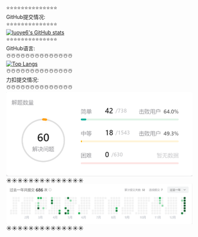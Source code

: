 

<!--
**luoye6/luoye6** is a ✨ _special_ ✨ repository because its `README.md` (this file) appears on your GitHub profile.

Here are some ideas to get you started:

- 🔭 I’m currently working on ...
- 🌱 I’m currently learning ...
- 👯 I’m looking to collaborate on ...
- 🤔 I’m looking for help with ...
- 💬 Ask me about ...
- 📫 How to reach me: ...
- 😄 Pronouns: ...
- ⚡ Fun fact: ...
-->
⭐⭐⭐⭐⭐⭐⭐⭐⭐⭐⭐⭐⭐⭐<br/>
GitHub提交情况:<br/>
⭐⭐⭐⭐⭐⭐⭐⭐⭐⭐⭐⭐⭐⭐<br/>
[![luoye6's GitHub stats](https://github-readme-stats.vercel.app/api?username=luoye6&show_icons=true&theme=radical)](https://luoye6.github.io/)
<br/>
⭐⭐⭐⭐⭐⭐⭐⭐⭐⭐⭐⭐⭐⭐<br/>
GitHub语言:<br/>
☃️☃️☃️☃️☃️☃️☃️☃️☃️☃️☃️☃️☃️☃️<br/>
[![Top Langs](https://github-readme-stats.vercel.app/api/top-langs/?username=luoye6&layout=compact)](https://luoye6.github.io/)
<br/>
☃️☃️☃️☃️☃️☃️☃️☃️☃️☃️☃️☃️☃️☃️<br/>
力扣提交情况:<br/>
☃️☃️☃️☃️☃️☃️☃️☃️☃️☃️☃️☃️☃️☃️<br/>
[![image](https://github.com/luoye6/luoye6/blob/main/img/LeetCode1.png)](https://luoye6.github.io/)<br/>
☀️☀️☀️☀️☀️☀️☀️☀️☀️☀️☀️☀️☀️☀️<br/>
[![image](https://github.com/luoye6/luoye6/blob/main/img/LeetCode2.png)](https://luoye6.github.io/)<br/>
☀️☀️☀️☀️☀️☀️☀️☀️☀️☀️☀️☀️☀️☀️<br/>
